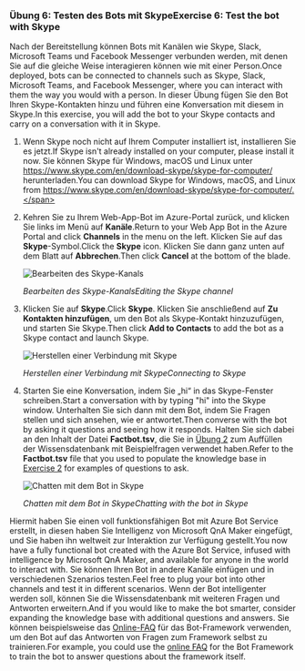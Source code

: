 ### <a name="exercise-6-test-the-bot-with-skype"></a><span data-ttu-id="d0bba-101">Übung 6: Testen des Bots mit Skype</span><span class="sxs-lookup"><span data-stu-id="d0bba-101">Exercise 6: Test the bot with Skype</span></span>

<span data-ttu-id="d0bba-102">Nach der Bereitstellung können Bots mit Kanälen wie Skype, Slack, Microsoft Teams und Facebook Messenger verbunden werden, mit denen Sie auf die gleiche Weise interagieren können wie mit einer Person.</span><span class="sxs-lookup"><span data-stu-id="d0bba-102">Once deployed, bots can be connected to channels such as Skype, Slack, Microsoft Teams, and Facebook Messenger, where you can interact with them the way you would with a person.</span></span> <span data-ttu-id="d0bba-103">In dieser Übung fügen Sie den Bot Ihren Skype-Kontakten hinzu und führen eine Konversation mit diesem in Skype.</span><span class="sxs-lookup"><span data-stu-id="d0bba-103">In this exercise, you will add the bot to your Skype contacts and carry on a conversation with it in Skype.</span></span>

1. <span data-ttu-id="d0bba-104">Wenn Skype noch nicht auf Ihrem Computer installiert ist, installieren Sie es jetzt.</span><span class="sxs-lookup"><span data-stu-id="d0bba-104">If Skype isn't already installed on your computer, please install it now.</span></span> <span data-ttu-id="d0bba-105">Sie können Skype für Windows, macOS und Linux unter https://www.skype.com/en/download-skype/skype-for-computer/ herunterladen.</span><span class="sxs-lookup"><span data-stu-id="d0bba-105">You can download Skype for Windows, macOS, and Linux from https://www.skype.com/en/download-skype/skype-for-computer/.</span></span>

1. <span data-ttu-id="d0bba-106">Kehren Sie zu Ihrem Web-App-Bot im Azure-Portal zurück, und klicken Sie links im Menü auf **Kanäle**.</span><span class="sxs-lookup"><span data-stu-id="d0bba-106">Return to your Web App Bot in the Azure Portal and click **Channels** in the menu on the left.</span></span> <span data-ttu-id="d0bba-107">Klicken Sie auf das **Skype**-Symbol.</span><span class="sxs-lookup"><span data-stu-id="d0bba-107">Click the **Skype** icon.</span></span> <span data-ttu-id="d0bba-108">Klicken Sie dann ganz unten auf dem Blatt auf **Abbrechen**.</span><span class="sxs-lookup"><span data-stu-id="d0bba-108">Then click **Cancel** at the bottom of the blade.</span></span>

    ![Bearbeiten des Skype-Kanals](../images/portal-edit-skype.png)

    <span data-ttu-id="d0bba-110">_Bearbeiten des Skype-Kanals_</span><span class="sxs-lookup"><span data-stu-id="d0bba-110">_Editing the Skype channel_</span></span>
 
1. <span data-ttu-id="d0bba-111">Klicken Sie auf **Skype**.</span><span class="sxs-lookup"><span data-stu-id="d0bba-111">Click **Skype**.</span></span> <span data-ttu-id="d0bba-112">Klicken Sie anschließend auf **Zu Kontakten hinzufügen**, um den Bot als Skype-Kontakt hinzuzufügen, und starten Sie Skype.</span><span class="sxs-lookup"><span data-stu-id="d0bba-112">Then click **Add to Contacts** to add the bot as a Skype contact and launch Skype.</span></span>

    ![Herstellen einer Verbindung mit Skype](../images/portal-click-skype.png)
    
    <span data-ttu-id="d0bba-114">_Herstellen einer Verbindung mit Skype_</span><span class="sxs-lookup"><span data-stu-id="d0bba-114">_Connecting to Skype_</span></span>
 
1. <span data-ttu-id="d0bba-115">Starten Sie eine Konversation, indem Sie „hi“ in das Skype-Fenster schreiben.</span><span class="sxs-lookup"><span data-stu-id="d0bba-115">Start a conversation with by typing "hi" into the Skype window.</span></span> <span data-ttu-id="d0bba-116">Unterhalten Sie sich dann mit dem Bot, indem Sie Fragen stellen und sich ansehen, wie er antwortet.</span><span class="sxs-lookup"><span data-stu-id="d0bba-116">Then converse with the bot by asking it questions and seeing how it responds.</span></span> <span data-ttu-id="d0bba-117">Halten Sie sich dabei an den Inhalt der Datei **Factbot.tsv**, die Sie in [Übung 2](#Exercise2) zum Auffüllen der Wissensdatenbank mit Beispielfragen verwendet haben.</span><span class="sxs-lookup"><span data-stu-id="d0bba-117">Refer to the **Factbot.tsv** file that you used to populate the knowledge base in [Exercise 2](#Exercise2) for examples of questions to ask.</span></span>
 
    ![Chatten mit dem Bot in Skype](../images/skype-responses.png)

    <span data-ttu-id="d0bba-119">_Chatten mit dem Bot in Skype_</span><span class="sxs-lookup"><span data-stu-id="d0bba-119">_Chatting with the bot in Skype_</span></span>

<span data-ttu-id="d0bba-120">Hiermit haben Sie einen voll funktionsfähigen Bot mit Azure Bot Service erstellt, in diesen haben Sie Intelligenz von Microsoft QnA Maker eingefügt, und Sie haben ihn weltweit zur Interaktion zur Verfügung gestellt.</span><span class="sxs-lookup"><span data-stu-id="d0bba-120">You now have a fully functional bot created with the Azure Bot Service, infused with intelligence by Microsoft QnA Maker, and available for anyone in the world to interact with.</span></span> <span data-ttu-id="d0bba-121">Sie können Ihren Bot in andere Kanäle einfügen und in verschiedenen Szenarios testen.</span><span class="sxs-lookup"><span data-stu-id="d0bba-121">Feel free to plug your bot into other channels and test it in different scenarios.</span></span> <span data-ttu-id="d0bba-122">Wenn der Bot intelligenter werden soll, können Sie die Wissensdatenbank mit weiteren Fragen und Antworten erweitern.</span><span class="sxs-lookup"><span data-stu-id="d0bba-122">And if you would like to make the bot smarter, consider expanding the knowledge base with additional questions and answers.</span></span> <span data-ttu-id="d0bba-123">Sie können beispielsweise das [Online-FAQ](https://docs.microsoft.com/azure/bot-service/bot-service-resources-bot-framework-faq?view=azure-bot-service-3.0) für das Bot-Framework verwenden, um den Bot auf das Antworten von Fragen zum Framework selbst zu trainieren.</span><span class="sxs-lookup"><span data-stu-id="d0bba-123">For example, you could use the [online FAQ](https://docs.microsoft.com/azure/bot-service/bot-service-resources-bot-framework-faq?view=azure-bot-service-3.0) for the Bot Framework to train the bot to answer questions about the framework itself.</span></span>